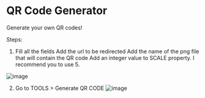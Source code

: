 # QR Code Generator
Generate your own QR codes!

Steps:

1. Fill all the fields
Add the url to be redirected
Add the name of the png file that will contain the QR code
Add an integer value to SCALE property. I recommend you to use 5.

![image](https://user-images.githubusercontent.com/89426850/176270287-036ebe2f-48dc-4d11-9715-832c95eb24e6.png)


2. Go to TOOLS > Generate QR CODE
![image](https://user-images.githubusercontent.com/89426850/176270368-8b2f4496-5ad1-4afc-ad1c-907b225accaf.png)

